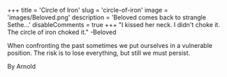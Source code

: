 +++
title = 'Circle of Iron'
slug = 'circle-of-iron'
image = 'images/Beloved.png'
description = 'Beloved comes back to strangle Sethe...'
disableComments = true
+++
"I kissed her neck. I didn't choke it. The circle of iron choked it."
\-Beloved

When confronting the past sometimes we put ourselves in a vulnerable position. The risk is to lose everything, but still we must persist.

By Arnold

